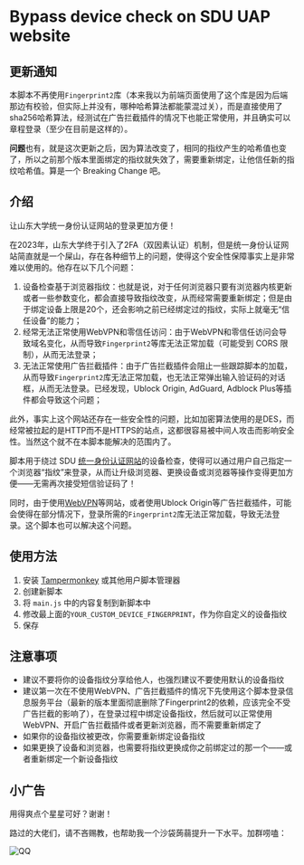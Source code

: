 # Bypass device check on SDU UAP website

## 更新通知

本脚本不再使用`Fingerprint2`库（本来我以为前端页面使用了这个库是因为后端那边有校验，但实际上并没有，哪种哈希算法都能蒙混过关），而是直接使用了sha256哈希算法，经测试在广告拦截插件的情况下也能正常使用，并且确实可以章程登录（至少在目前是这样的）。

**问题**也有，就是这次更新之后，因为算法改变了，相同的指纹产生的哈希值也变了，所以之前那个版本里面绑定的指纹就失效了，需要重新绑定，让他信任新的指纹哈希值。算是一个 Breaking Change 吧。

## 介绍

让山东大学统一身份认证网站的登录更加方便！

在2023年，山东大学终于引入了2FA（双因素认证）机制，但是统一身份认证网站简直就是一个屎山，存在各种细节上的问题，使得这个安全性保障事实上是非常难以使用的。他存在以下几个问题：

1. 设备检查基于浏览器指纹：也就是说，对于任何浏览器只要有浏览器内核更新或者一些参数变化，都会直接导致指纹改变，从而经常需要重新绑定；但是由于绑定设备上限是20个，还会影响之前已经绑定过的指纹，实际上就毫无“信任设备”的能力；
2. 经常无法正常使用WebVPN和零信任访问：由于WebVPN和零信任访问会导致域名变化，从而导致`Fingerprint2`等库无法正常加载（可能受到 CORS 限制），从而无法登录；
3. 无法正常使用广告拦截插件：由于广告拦截插件会阻止一些跟踪脚本的加载，从而导致`Fingerprint2`库无法正常加载，也无法正常弹出输入验证码的对话框，从而无法登录。已经发现，Ublock Origin, AdGuard, Adblock Plus等插件都会导致这个问题；

此外，事实上这个网站还存在一些安全性的问题，比如加密算法使用的是DES，而经常被拉起的是HTTP而不是HTTPS的站点，这都很容易被中间人攻击而影响安全性。当然这个就不在本脚本能解决的范围内了。

脚本用于绕过 SDU [统一身份认证网站](https://pass.sdu.edu.cn)的设备检查，使得可以通过用户自己指定一个浏览器“指纹”来登录，从而让升级浏览器、更换设备或浏览器等操作变得更加方便——无需再次接受短信验证码了！

同时，由于使用[WebVPN](https://webvpn.sdu.edu.cn)等网站，或者使用Ublock Origin等广告拦截插件，可能会使得在部分情况下，登录所需的`Fingerprint2`库无法正常加载，导致无法登录。这个脚本也可以解决这个问题。

## 使用方法

1. 安装 [Tampermonkey](https://www.tampermonkey.net/) 或其他用户脚本管理器
2. 创建新脚本
3. 将 `main.js` 中的内容复制到新脚本中
4. 修改最上面的`YOUR_CUSTOM_DEVICE_FINGERPRINT`，作为你自定义的设备指纹
5. 保存

## 注意事项

- 建议不要将你的设备指纹分享给他人，也强烈建议不要使用默认的设备指纹
- 建议第一次在不使用WebVPN、广告拦截插件的情况下先使用这个脚本登录信息服务平台（最新的版本里面彻底删除了Fingerprint2的依赖，应该完全不受广告拦截的影响了），在登录过程中绑定设备指纹，然后就可以正常使用WebVPN、开启广告拦截插件或者更新浏览器，而不需要重新绑定了
- 如果你的设备指纹被更改，你需要重新绑定设备指纹
- 如果更换了设备和浏览器，也需要将指纹更换成你之前绑定过的那一个——或者重新绑定一个新设备指纹

## 小广告

用得爽点个星星可好？谢谢！

路过的大佬们，请不吝赐教，也帮助我一个沙袋蒟蒻提升一下水平。加群唠嗑：

![QQ](https://szw0407.github.io/images/QQgroup.jpg)
